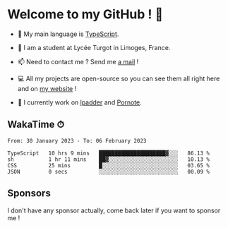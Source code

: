 # Welcome to my GitHub ! 🌃

- 🔭 My main language is [TypeScript](https://www.typescriptlang.org/).

- 🌱 I am a student at Lycée Turgot in Limoges, France.

- 📫 Need to contact me ? Send me <a href="mailto:mikkel@milescode.dev">a mail</a> !

- 💻 All my projects are open-source so you can see them all right here and on <a href="https://www.vexcited.ml">my website</a> !

- 👀 I currently work on [lpadder](https://github.com/Vexcited/lpadder) and [Pornote](https://github.com/Vexcited/Pornote).

## WakaTime ⏱

<!--START_SECTION:waka-->

```text
From: 30 January 2023 - To: 06 February 2023

TypeScript   10 hrs 9 mins   █████████████████████▓░░░   86.13 %
sh           1 hr 11 mins    ██▓░░░░░░░░░░░░░░░░░░░░░░   10.13 %
CSS          25 mins         █░░░░░░░░░░░░░░░░░░░░░░░░   03.65 %
JSON         0 secs          ░░░░░░░░░░░░░░░░░░░░░░░░░   00.09 %
```

<!--END_SECTION:waka-->

## Sponsors

I don't have any sponsor actually, come back later if you want to sponsor me !
